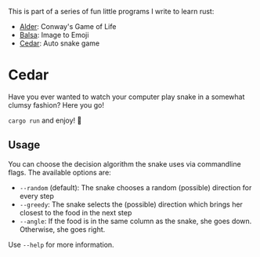 This is part of a series of fun little programs I write to learn rust:

- [Alder](https://github.com/coijanovic/alder): Conway's Game of Life
- [Balsa](https://github.com/coijanovic/balsa): Image to Emoji
- [Cedar](https://github.com/coijanovic/cedar): Auto snake game

# Cedar

Have you ever wanted to watch your computer play snake in a somewhat clumsy fashion?
Here you go!

`cargo run` and enjoy! 🐍

## Usage

You can choose the decision algorithm the snake uses via commandline flags.
The available options are:

- `--random` (default): The snake chooses a random (possible) direction for every step
- `--greedy`: The snake selects the (possible) direction which brings her closest to the food in the next step 
- `--angle`: If the food is in the same column as the snake, she goes down. 
  Otherwise, she goes right.

Use `--help` for more information.
